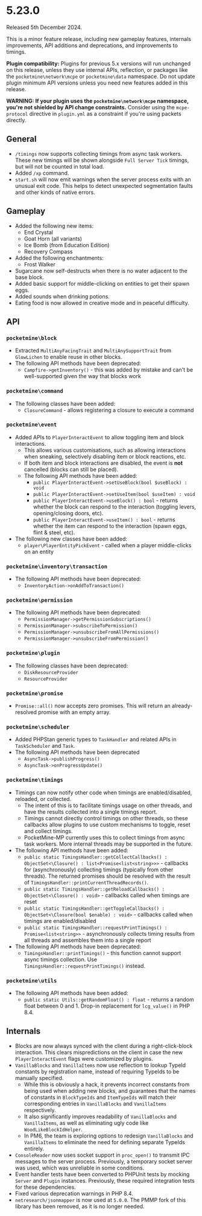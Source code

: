 # 5.23.0
Released 5th December 2024.

This is a minor feature release, including new gameplay features, internals improvements, API additions and
deprecations, and improvements to timings.

**Plugin compatibility:** Plugins for previous 5.x versions will run unchanged on this release, unless they use internal APIs, reflection, or packages like the `pocketmine\network\mcpe` or `pocketmine\data` namespace.
Do not update plugin minimum API versions unless you need new features added in this release.

**WARNING: If your plugin uses the `pocketmine\network\mcpe` namespace, you're not shielded by API change constraints.**
Consider using the `mcpe-protocol` directive in `plugin.yml` as a constraint if you're using packets directly.

## General
- `/timings` now supports collecting timings from async task workers. These new timings will be shown alongside `Full Server Tick` timings, but will not be counted in total load.
- Added `/xp` command.
- `start.sh` will now emit warnings when the server process exits with an unusual exit code. This helps to detect unexpected segmentation faults and other kinds of native errors.

## Gameplay
- Added the following new items:
  - End Crystal
  - Goat Horn (all variants)
  - Ice Bomb (from Education Edition)
  - Recovery Compass
- Added the following enchantments:
  - Frost Walker
- Sugarcane now self-destructs when there is no water adjacent to the base block.
- Added basic support for middle-clicking on entities to get their spawn eggs.
- Added sounds when drinking potions.
- Eating food is now allowed in creative mode and in peaceful difficulty.

## API
### `pocketmine\block`
- Extracted `MultiAnyFacingTrait` and `MultiAnySupportTrait` from `GlowLichen` to enable reuse in other blocks.
- The following API methods have been deprecated:
  - `Campfire->getInventory()` - this was added by mistake and can't be well-supported given the way that blocks work

### `pocketmine\command`
- The following classes have been added:
  - `ClosureCommand` - allows registering a closure to execute a command

### `pocketmine\event`
- Added APIs to `PlayerInteractEvent` to allow toggling item and block interactions.
  - This allows various customisations, such as allowing interactions when sneaking, selectively disabling item or block reactions, etc.
  - If both item and block interactions are disabled, the event is **not** cancelled (blocks can still be placed).
  - The following API methods have been added:
    - `public PlayerInteractEvent->setUseBlock(bool $useBlock) : void`
    - `public PlayerInteractEvent->setUseItem(bool $useItem) : void`
    - `public PlayerInteractEvent->useBlock() : bool` - returns whether the block can respond to the interaction (toggling levers, opening/closing doors, etc).
    - `public PlayerInteractEvent->useItem() : bool` - returns whether the item can respond to the interaction (spawn eggs, flint & steel, etc).
- The following new classes have been added:
  - `player\PlayerEntityPickEvent` - called when a player middle-clicks on an entity

### `pocketmine\inventory\transaction`
- The following API methods have been deprecated:
  - `InventoryAction->onAddToTransaction()`

### `pocketmine\permission`
- The following API methods have been deprecated:
  - `PermissionManager->getPermissionSubscriptions()`
  - `PermissionManager->subscribeToPermission()`
  - `PermissionManager->unsubscribeFromAllPermissions()`
  - `PermissionManager->unsubscribeFromPermission()`

### `pocketmine\plugin`
- The following classes have been deprecated:
  - `DiskResourceProvider`
  - `ResourceProvider`

### `pocketmine\promise`
- `Promise::all()` now accepts zero promises. This will return an already-resolved promise with an empty array.

### `pocketmine\scheduler`
- Added PHPStan generic types to `TaskHandler` and related APIs in `TaskScheduler` and `Task`.
- The following API methods have been deprecated
  - `AsyncTask->publishProgress()`
  - `AsyncTask->onProgressUpdate()`

### `pocketmine\timings`
- Timings can now notify other code when timings are enabled/disabled, reloaded, or collected.
  - The intent of this is to facilitate timings usage on other threads, and have the results collected into a single timings report.
  - Timings cannot directly control timings on other threads, so these callbacks allow plugins to use custom mechanisms to toggle, reset and collect timings.
  - PocketMine-MP currently uses this to collect timings from async task workers. More internal threads may be supported in the future.
- The following API methods have been added:
  - `public static TimingsHandler::getCollectCallbacks() : ObjectSet<\Closure() : list<Promise<list<string>>>` - callbacks for (asynchronously) collecting timings (typically from other threads). The returned promises should be resolved with the result of `TimingsHandler::printCurrentThreadRecords()`.
  - `public static TimingsHandler::getReloadCallbacks() : ObjectSet<\Closure() : void>` - callbacks called when timings are reset
  - `public static TimingsHandler::getToggleCallbacks() : ObjectSet<\Closure(bool $enable) : void>` - callbacks called when timings are enabled/disabled
  - `public static TimingsHandler::requestPrintTimings() : Promise<list<string>>` - asynchronously collects timing results from all threads and assembles them into a single report
- The following API methods have been deprecated:
  - `TimingsHandler::printTimings()` - this function cannot support async timings collection. Use `TimingsHandler::requestPrintTimings()` instead.

### `pocketmine\utils`
- The following API methods have been added:
  - `public static Utils::getRandomFloat() : float` - returns a random float between 0 and 1. Drop-in replacement for `lcg_value()` in PHP 8.4.

## Internals
- Blocks are now always synced with the client during a right-click-block interaction. This clears mispredictions on the client in case the new `PlayerInteractEvent` flags were customized by plugins.
- `VanillaBlocks` and `VanillaItems` now use reflection to lookup TypeId constants by registration name, instead of requiring TypeIds to be manually specified.
  - While this is obviously a hack, it prevents incorrect constants from being used when adding new blocks, and guarantees that the names of constants in `BlockTypeIds` and `ItemTypeIds` will match their corresponding entries in `VanillaBlocks` and `VanillaItems` respectively.
  - It also significantly improves readability of `VanillaBlocks` and `VanillaItems`, as well as eliminating ugly code like `WoodLikeBlockIdHelper`.
  - In PM6, the team is exploring options to redesign `VanillaBlocks` and `VanillaItems` to eliminate the need for defining separate TypeIds entirely.
- `ConsoleReader` now uses socket support in `proc_open()` to transmit IPC messages to the server process. Previously, a temporary socket server was used, which was unreliable in some conditions.
- Event handler tests have been converted to PHPUnit tests by mocking `Server` and `Plugin` instances. Previously, these required integration tests for these dependencies.
- Fixed various deprecation warnings in PHP 8.4.
- `netresearch/jsonmapper` is now used at `5.0.0`. The PMMP fork of this library has been removed, as it is no longer needed.
